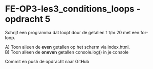 ﻿# FE-OP3-les3_conditions_loops - opdracht 5

Schrijf een programma dat loopt door de getallen 1 t/m 20 met een for- loop.

A)	Toon alleen de <b>even</b> getallen op het scherm via index.html. <br>
B)	Toon alleen de <b>oneven</b> getallen console.log() in je console

Commit en push de opdracht naar GitHub

